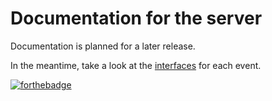 # Documentation for the server

Documentation is planned for a later release.

In the meantime, take a look at the [interfaces](https://github.com/Fronvo/server/tree/master/src/interfaces) for each event.

[![forthebadge](https://forthebadge.com/images/badges/not-an-issue.svg)](https://forthebadge.com)
